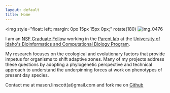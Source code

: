 ```yaml
---
layout: default
title: Home
---
```

<img style="float: left; margin: 0px 15px 15px 0px;"
rotate(180)
![img_0476](https://cloud.githubusercontent.com/assets/14020037/10472636/7ae89ec8-71d7-11e5-9bf0-2fd24c2362b4.JPG)

I am an [NSF Graduate Fellow](https://www.nsfgrfp.org/) working in the [Parent lab](http://webpages.uidaho.edu/parentlab/Parent_lab/Parent_lab___Home.html) at the [University of Idaho's Bioinformatics and Computational Biology Program](http://www.uidaho.edu/cogs/bcb). 

My research focuses on the ecological and evolutionary factors that provide impetus for organisms to shift adaptive zones. Many of my projects address these questions by adopting a phylogenetic perspective and technical approach to understand the underpinning forces at work on phenotypes of present day species.

Contact me at mason.linscott(at)gmail.com and fork me on [Github](https://github.com/mason-linscott)
